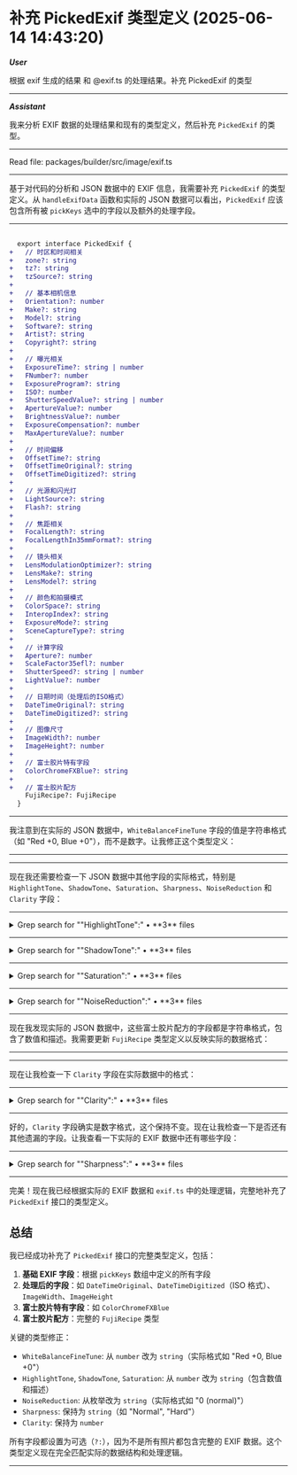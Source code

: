 <!-- Generated by SpecStory -->

# 补充 PickedExif 类型定义 (2025-06-14 14:43:20)

_**User**_

根据 exif 生成的结果 和 @exif.ts 的处理结果。补充 PickedExif 的类型

---

_**Assistant**_

我来分析 EXIF 数据的处理结果和现有的类型定义，然后补充 `PickedExif` 的类型。

---

Read file: packages/builder/src/image/exif.ts

---

基于对代码的分析和 JSON 数据中的 EXIF 信息，我需要补充 `PickedExif` 的类型定义。从 `handleExifData` 函数和实际的 JSON 数据可以看出，`PickedExif` 应该包含所有被 `pickKeys` 选中的字段以及额外的处理字段。

---

```diff
  
  export interface PickedExif {
+   // 时区和时间相关
+   zone?: string
+   tz?: string
+   tzSource?: string
+   
+   // 基本相机信息
+   Orientation?: number
+   Make?: string
+   Model?: string
+   Software?: string
+   Artist?: string
+   Copyright?: string
+   
+   // 曝光相关
+   ExposureTime?: string | number
+   FNumber?: number
+   ExposureProgram?: string
+   ISO?: number
+   ShutterSpeedValue?: string | number
+   ApertureValue?: number
+   BrightnessValue?: number
+   ExposureCompensation?: number
+   MaxApertureValue?: number
+   
+   // 时间偏移
+   OffsetTime?: string
+   OffsetTimeOriginal?: string
+   OffsetTimeDigitized?: string
+   
+   // 光源和闪光灯
+   LightSource?: string
+   Flash?: string
+   
+   // 焦距相关
+   FocalLength?: string
+   FocalLengthIn35mmFormat?: string
+   
+   // 镜头相关
+   LensModulationOptimizer?: string
+   LensMake?: string
+   LensModel?: string
+   
+   // 颜色和拍摄模式
+   ColorSpace?: string
+   InteropIndex?: string
+   ExposureMode?: string
+   SceneCaptureType?: string
+   
+   // 计算字段
+   Aperture?: number
+   ScaleFactor35efl?: number
+   ShutterSpeed?: string | number
+   LightValue?: number
+   
+   // 日期时间（处理后的ISO格式）
+   DateTimeOriginal?: string
+   DateTimeDigitized?: string
+   
+   // 图像尺寸
+   ImageWidth?: number
+   ImageHeight?: number
+   
+   // 富士胶片特有字段
+   ColorChromeFXBlue?: string
+   
+   // 富士胶片配方
    FujiRecipe?: FujiRecipe
  }
```

---

我注意到在实际的 JSON 数据中，`WhiteBalanceFineTune` 字段的值是字符串格式（如 "Red +0, Blue +0"），而不是数字。让我修正这个类型定义：

---



---

现在我还需要检查一下 JSON 数据中其他字段的实际格式，特别是 `HighlightTone`、`ShadowTone`、`Saturation`、`Sharpness`、`NoiseReduction` 和 `Clarity` 字段：

---

<details>
            <summary>Grep search for ""HighlightTone":" • **3** files</summary>
        
| File | Line | Match |
|------|------|-------|
| `file:///Users/innei/git/vibe-coding/photo-gallery-site/packages/data/src/photos-manifest.json` | L128 | `"HighlightTone": "+2 (hard)",` |
| `file:///Users/innei/git/vibe-coding/photo-gallery-site/packages/data/src/photos-manifest.json` | L206 | `"HighlightTone": "+3 (very hard)",` |
| `file:///Users/innei/git/vibe-coding/photo-gallery-site/packages/data/src/photos-manifest.json` | L284 | `"HighlightTone": "+3 (very hard)",` |
| `file:///Users/innei/git/vibe-coding/photo-gallery-site/packages/data/src/photos-manifest.json` | L362 | `"HighlightTone": "-1 (medium soft)",` |
| `file:///Users/innei/git/vibe-coding/photo-gallery-site/packages/data/src/photos-manifest.json` | L440 | `"HighlightTone": "-1 (medium soft)",` |
| `file:///Users/innei/git/vibe-coding/photo-gallery-site/packages/data/src/photos-manifest.json` | L518 | `"HighlightTone": "-1 (medium soft)",` |
| `file:///Users/innei/git/vibe-coding/photo-gallery-site/packages/data/src/photos-manifest.json` | L650 | `"HighlightTone": "-2 (soft)",` |
| `file:///Users/innei/git/vibe-coding/photo-gallery-site/packages/data/src/photos-manifest.json` | L782 | `"HighlightTone": "0 (normal)",` |
| `file:///Users/innei/git/vibe-coding/photo-gallery-site/packages/data/src/photos-manifest.json` | L861 | `"HighlightTone": "-1 (medium soft)",` |
| `file:///Users/innei/git/vibe-coding/photo-gallery-site/packages/data/src/photos-manifest.json` | L939 | `"HighlightTone": "-2 (soft)",` |
| `file:///Users/innei/git/vibe-coding/photo-gallery-site/packages/data/src/photos-manifest.json` | L1017 | `"HighlightTone": "+2 (hard)",` |
| `file:///Users/innei/git/vibe-coding/photo-gallery-site/packages/data/src/photos-manifest.json` | L1095 | `"HighlightTone": "-1 (medium soft)",` |
| `file:///Users/innei/git/vibe-coding/photo-gallery-site/packages/data/src/photos-manifest.json` | L1173 | `"HighlightTone": "+3 (very hard)",` |
| `file:///Users/innei/git/vibe-coding/photo-gallery-site/packages/data/src/photos-manifest.json` | L1306 | `"HighlightTone": "-1 (medium soft)",` |
| `file:///Users/innei/git/vibe-coding/photo-gallery-site/packages/data/src/photos-manifest.json` | L1384 | `"HighlightTone": "-1 (medium soft)",` |
| `file:///Users/innei/git/vibe-coding/photo-gallery-site/packages/data/src/photos-manifest.json` | L2110 | `"HighlightTone": "+2 (hard)",` |
| `file:///Users/innei/git/vibe-coding/photo-gallery-site/packages/data/src/photos-manifest.json` | L2623 | `"HighlightTone": "0 (normal)",` |
| `file:///Users/innei/git/vibe-coding/photo-gallery-site/packages/data/src/photos-manifest.json` | L2755 | `"HighlightTone": "-2 (soft)",` |
| `file:///Users/innei/git/vibe-coding/photo-gallery-site/apps/web/src/data/photos-manifest.json` | L128 | `"HighlightTone": "+2 (hard)",` |
| `file:///Users/innei/git/vibe-coding/photo-gallery-site/apps/web/src/data/photos-manifest.json` | L206 | `"HighlightTone": "+3 (very hard)",` |
| `file:///Users/innei/git/vibe-coding/photo-gallery-site/apps/web/src/data/photos-manifest.json` | L284 | `"HighlightTone": "+3 (very hard)",` |
| `file:///Users/innei/git/vibe-coding/photo-gallery-site/apps/web/src/data/photos-manifest.json` | L362 | `"HighlightTone": "-1 (medium soft)",` |
| `file:///Users/innei/git/vibe-coding/photo-gallery-site/apps/web/src/data/photos-manifest.json` | L440 | `"HighlightTone": "-1 (medium soft)",` |
| `file:///Users/innei/git/vibe-coding/photo-gallery-site/apps/web/src/data/photos-manifest.json` | L518 | `"HighlightTone": "-1 (medium soft)",` |
| `file:///Users/innei/git/vibe-coding/photo-gallery-site/apps/web/src/data/photos-manifest.json` | L650 | `"HighlightTone": "-2 (soft)",` |
| `file:///Users/innei/git/vibe-coding/photo-gallery-site/apps/web/src/data/photos-manifest.json` | L782 | `"HighlightTone": "0 (normal)",` |
| `file:///Users/innei/git/vibe-coding/photo-gallery-site/apps/web/src/data/photos-manifest.json` | L861 | `"HighlightTone": "-1 (medium soft)",` |
| `file:///Users/innei/git/vibe-coding/photo-gallery-site/apps/web/src/data/photos-manifest.json` | L939 | `"HighlightTone": "-2 (soft)",` |
| `file:///Users/innei/git/vibe-coding/photo-gallery-site/apps/web/src/data/photos-manifest.json` | L1017 | `"HighlightTone": "+2 (hard)",` |
| `file:///Users/innei/git/vibe-coding/photo-gallery-site/apps/web/src/data/photos-manifest.json` | L1095 | `"HighlightTone": "-1 (medium soft)",` |
| `file:///Users/innei/git/vibe-coding/photo-gallery-site/apps/web/src/data/photos-manifest.json` | L1173 | `"HighlightTone": "+3 (very hard)",` |
| `file:///Users/innei/git/vibe-coding/photo-gallery-site/apps/web/src/data/photos-manifest.json` | L1306 | `"HighlightTone": "-1 (medium soft)",` |
| `file:///Users/innei/git/vibe-coding/photo-gallery-site/apps/web/src/data/photos-manifest.json` | L1384 | `"HighlightTone": "-1 (medium soft)",` |
| `file:///Users/innei/git/vibe-coding/photo-gallery-site/apps/web/src/data/photos-manifest.json` | L2110 | `"HighlightTone": "+2 (hard)",` |
| `file:///Users/innei/git/vibe-coding/photo-gallery-site/apps/web/src/data/photos-manifest.json` | L2623 | `"HighlightTone": "0 (normal)",` |
| `file:///Users/innei/git/vibe-coding/photo-gallery-site/apps/web/src/data/photos-manifest.json` | L2755 | `"HighlightTone": "-2 (soft)",` |
| `file:///Users/innei/git/vibe-coding/photo-gallery-site/packages/data/src/photos-manifest.json` | L128 | `"HighlightTone": "+2 (hard)",` |
| `file:///Users/innei/git/vibe-coding/photo-gallery-site/packages/data/src/photos-manifest.json` | L206 | `"HighlightTone": "+3 (very hard)",` |
| `file:///Users/innei/git/vibe-coding/photo-gallery-site/packages/data/src/photos-manifest.json` | L284 | `"HighlightTone": "+3 (very hard)",` |
| `file:///Users/innei/git/vibe-coding/photo-gallery-site/packages/data/src/photos-manifest.json` | L362 | `"HighlightTone": "-1 (medium soft)",` |
| `file:///Users/innei/git/vibe-coding/photo-gallery-site/packages/data/src/photos-manifest.json` | L440 | `"HighlightTone": "-1 (medium soft)",` |
| `file:///Users/innei/git/vibe-coding/photo-gallery-site/packages/data/src/photos-manifest.json` | L518 | `"HighlightTone": "-1 (medium soft)",` |
| `file:///Users/innei/git/vibe-coding/photo-gallery-site/packages/data/src/photos-manifest.json` | L650 | `"HighlightTone": "-2 (soft)",` |
| `file:///Users/innei/git/vibe-coding/photo-gallery-site/packages/data/src/photos-manifest.json` | L782 | `"HighlightTone": "0 (normal)",` |
| `file:///Users/innei/git/vibe-coding/photo-gallery-site/packages/data/src/photos-manifest.json` | L861 | `"HighlightTone": "-1 (medium soft)",` |
| `file:///Users/innei/git/vibe-coding/photo-gallery-site/packages/data/src/photos-manifest.json` | L939 | `"HighlightTone": "-2 (soft)",` |
| `file:///Users/innei/git/vibe-coding/photo-gallery-site/packages/data/src/photos-manifest.json` | L1017 | `"HighlightTone": "+2 (hard)",` |
| `file:///Users/innei/git/vibe-coding/photo-gallery-site/packages/data/src/photos-manifest.json` | L1095 | `"HighlightTone": "-1 (medium soft)",` |
| `file:///Users/innei/git/vibe-coding/photo-gallery-site/packages/data/src/photos-manifest.json` | L1173 | `"HighlightTone": "+3 (very hard)",` |
| `file:///Users/innei/git/vibe-coding/photo-gallery-site/packages/data/src/photos-manifest.json` | L1306 | `"HighlightTone": "-1 (medium soft)",` |
| `file:///Users/innei/git/vibe-coding/photo-gallery-site/packages/data/src/photos-manifest.json` | L1384 | `"HighlightTone": "-1 (medium soft)",` |
| `file:///Users/innei/git/vibe-coding/photo-gallery-site/packages/data/src/photos-manifest.json` | L2110 | `"HighlightTone": "+2 (hard)",` |
| `file:///Users/innei/git/vibe-coding/photo-gallery-site/packages/data/src/photos-manifest.json` | L2623 | `"HighlightTone": "0 (normal)",` |
| `file:///Users/innei/git/vibe-coding/photo-gallery-site/packages/data/src/photos-manifest.json` | L2755 | `"HighlightTone": "-2 (soft)",` |

</details>

---

<details>
            <summary>Grep search for ""ShadowTone":" • **3** files</summary>
        
| File | Line | Match |
|------|------|-------|
| `file:///Users/innei/git/vibe-coding/photo-gallery-site/apps/web/src/data/photos-manifest.json` | L129 | `"ShadowTone": "-2 (soft)",` |
| `file:///Users/innei/git/vibe-coding/photo-gallery-site/apps/web/src/data/photos-manifest.json` | L207 | `"ShadowTone": "-2 (soft)",` |
| `file:///Users/innei/git/vibe-coding/photo-gallery-site/apps/web/src/data/photos-manifest.json` | L285 | `"ShadowTone": "-2 (soft)",` |
| `file:///Users/innei/git/vibe-coding/photo-gallery-site/apps/web/src/data/photos-manifest.json` | L363 | `"ShadowTone": "-2 (soft)",` |
| `file:///Users/innei/git/vibe-coding/photo-gallery-site/apps/web/src/data/photos-manifest.json` | L441 | `"ShadowTone": "-2 (soft)",` |
| `file:///Users/innei/git/vibe-coding/photo-gallery-site/apps/web/src/data/photos-manifest.json` | L519 | `"ShadowTone": "-2 (soft)",` |
| `file:///Users/innei/git/vibe-coding/photo-gallery-site/apps/web/src/data/photos-manifest.json` | L651 | `"ShadowTone": "-2 (soft)",` |
| `file:///Users/innei/git/vibe-coding/photo-gallery-site/apps/web/src/data/photos-manifest.json` | L783 | `"ShadowTone": "0 (normal)",` |
| `file:///Users/innei/git/vibe-coding/photo-gallery-site/apps/web/src/data/photos-manifest.json` | L862 | `"ShadowTone": "-2 (soft)",` |
| `file:///Users/innei/git/vibe-coding/photo-gallery-site/apps/web/src/data/photos-manifest.json` | L940 | `"ShadowTone": "-2 (soft)",` |
| `file:///Users/innei/git/vibe-coding/photo-gallery-site/apps/web/src/data/photos-manifest.json` | L1018 | `"ShadowTone": "-2 (soft)",` |
| `file:///Users/innei/git/vibe-coding/photo-gallery-site/apps/web/src/data/photos-manifest.json` | L1096 | `"ShadowTone": "-2 (soft)",` |
| `file:///Users/innei/git/vibe-coding/photo-gallery-site/apps/web/src/data/photos-manifest.json` | L1174 | `"ShadowTone": "-2 (soft)",` |
| `file:///Users/innei/git/vibe-coding/photo-gallery-site/apps/web/src/data/photos-manifest.json` | L1307 | `"ShadowTone": "-2 (soft)",` |
| `file:///Users/innei/git/vibe-coding/photo-gallery-site/apps/web/src/data/photos-manifest.json` | L1385 | `"ShadowTone": "-2 (soft)",` |
| `file:///Users/innei/git/vibe-coding/photo-gallery-site/apps/web/src/data/photos-manifest.json` | L2111 | `"ShadowTone": "-2 (soft)",` |
| `file:///Users/innei/git/vibe-coding/photo-gallery-site/apps/web/src/data/photos-manifest.json` | L2624 | `"ShadowTone": "0 (normal)",` |
| `file:///Users/innei/git/vibe-coding/photo-gallery-site/apps/web/src/data/photos-manifest.json` | L2756 | `"ShadowTone": "-2 (soft)",` |
| `file:///Users/innei/git/vibe-coding/photo-gallery-site/packages/data/src/photos-manifest.json` | L129 | `"ShadowTone": "-2 (soft)",` |
| `file:///Users/innei/git/vibe-coding/photo-gallery-site/packages/data/src/photos-manifest.json` | L207 | `"ShadowTone": "-2 (soft)",` |
| `file:///Users/innei/git/vibe-coding/photo-gallery-site/packages/data/src/photos-manifest.json` | L285 | `"ShadowTone": "-2 (soft)",` |
| `file:///Users/innei/git/vibe-coding/photo-gallery-site/packages/data/src/photos-manifest.json` | L363 | `"ShadowTone": "-2 (soft)",` |
| `file:///Users/innei/git/vibe-coding/photo-gallery-site/packages/data/src/photos-manifest.json` | L441 | `"ShadowTone": "-2 (soft)",` |
| `file:///Users/innei/git/vibe-coding/photo-gallery-site/packages/data/src/photos-manifest.json` | L519 | `"ShadowTone": "-2 (soft)",` |
| `file:///Users/innei/git/vibe-coding/photo-gallery-site/packages/data/src/photos-manifest.json` | L651 | `"ShadowTone": "-2 (soft)",` |
| `file:///Users/innei/git/vibe-coding/photo-gallery-site/packages/data/src/photos-manifest.json` | L783 | `"ShadowTone": "0 (normal)",` |
| `file:///Users/innei/git/vibe-coding/photo-gallery-site/packages/data/src/photos-manifest.json` | L862 | `"ShadowTone": "-2 (soft)",` |
| `file:///Users/innei/git/vibe-coding/photo-gallery-site/packages/data/src/photos-manifest.json` | L940 | `"ShadowTone": "-2 (soft)",` |
| `file:///Users/innei/git/vibe-coding/photo-gallery-site/packages/data/src/photos-manifest.json` | L1018 | `"ShadowTone": "-2 (soft)",` |
| `file:///Users/innei/git/vibe-coding/photo-gallery-site/packages/data/src/photos-manifest.json` | L1096 | `"ShadowTone": "-2 (soft)",` |
| `file:///Users/innei/git/vibe-coding/photo-gallery-site/packages/data/src/photos-manifest.json` | L1174 | `"ShadowTone": "-2 (soft)",` |
| `file:///Users/innei/git/vibe-coding/photo-gallery-site/packages/data/src/photos-manifest.json` | L1307 | `"ShadowTone": "-2 (soft)",` |
| `file:///Users/innei/git/vibe-coding/photo-gallery-site/packages/data/src/photos-manifest.json` | L1385 | `"ShadowTone": "-2 (soft)",` |
| `file:///Users/innei/git/vibe-coding/photo-gallery-site/packages/data/src/photos-manifest.json` | L2111 | `"ShadowTone": "-2 (soft)",` |
| `file:///Users/innei/git/vibe-coding/photo-gallery-site/packages/data/src/photos-manifest.json` | L2624 | `"ShadowTone": "0 (normal)",` |
| `file:///Users/innei/git/vibe-coding/photo-gallery-site/packages/data/src/photos-manifest.json` | L2756 | `"ShadowTone": "-2 (soft)",` |
| `file:///Users/innei/git/vibe-coding/photo-gallery-site/packages/data/src/photos-manifest.json` | L129 | `"ShadowTone": "-2 (soft)",` |
| `file:///Users/innei/git/vibe-coding/photo-gallery-site/packages/data/src/photos-manifest.json` | L207 | `"ShadowTone": "-2 (soft)",` |
| `file:///Users/innei/git/vibe-coding/photo-gallery-site/packages/data/src/photos-manifest.json` | L285 | `"ShadowTone": "-2 (soft)",` |
| `file:///Users/innei/git/vibe-coding/photo-gallery-site/packages/data/src/photos-manifest.json` | L363 | `"ShadowTone": "-2 (soft)",` |
| `file:///Users/innei/git/vibe-coding/photo-gallery-site/packages/data/src/photos-manifest.json` | L441 | `"ShadowTone": "-2 (soft)",` |
| `file:///Users/innei/git/vibe-coding/photo-gallery-site/packages/data/src/photos-manifest.json` | L519 | `"ShadowTone": "-2 (soft)",` |
| `file:///Users/innei/git/vibe-coding/photo-gallery-site/packages/data/src/photos-manifest.json` | L651 | `"ShadowTone": "-2 (soft)",` |
| `file:///Users/innei/git/vibe-coding/photo-gallery-site/packages/data/src/photos-manifest.json` | L783 | `"ShadowTone": "0 (normal)",` |
| `file:///Users/innei/git/vibe-coding/photo-gallery-site/packages/data/src/photos-manifest.json` | L862 | `"ShadowTone": "-2 (soft)",` |
| `file:///Users/innei/git/vibe-coding/photo-gallery-site/packages/data/src/photos-manifest.json` | L940 | `"ShadowTone": "-2 (soft)",` |
| `file:///Users/innei/git/vibe-coding/photo-gallery-site/packages/data/src/photos-manifest.json` | L1018 | `"ShadowTone": "-2 (soft)",` |
| `file:///Users/innei/git/vibe-coding/photo-gallery-site/packages/data/src/photos-manifest.json` | L1096 | `"ShadowTone": "-2 (soft)",` |
| `file:///Users/innei/git/vibe-coding/photo-gallery-site/packages/data/src/photos-manifest.json` | L1174 | `"ShadowTone": "-2 (soft)",` |
| `file:///Users/innei/git/vibe-coding/photo-gallery-site/packages/data/src/photos-manifest.json` | L1307 | `"ShadowTone": "-2 (soft)",` |
| `file:///Users/innei/git/vibe-coding/photo-gallery-site/packages/data/src/photos-manifest.json` | L1385 | `"ShadowTone": "-2 (soft)",` |
| `file:///Users/innei/git/vibe-coding/photo-gallery-site/packages/data/src/photos-manifest.json` | L2111 | `"ShadowTone": "-2 (soft)",` |
| `file:///Users/innei/git/vibe-coding/photo-gallery-site/packages/data/src/photos-manifest.json` | L2624 | `"ShadowTone": "0 (normal)",` |
| `file:///Users/innei/git/vibe-coding/photo-gallery-site/packages/data/src/photos-manifest.json` | L2756 | `"ShadowTone": "-2 (soft)",` |

</details>

---

<details>
            <summary>Grep search for ""Saturation":" • **3** files</summary>
        
| File | Line | Match |
|------|------|-------|
| `file:///Users/innei/git/vibe-coding/photo-gallery-site/apps/web/src/data/photos-manifest.json` | L130 | `"Saturation": "+4 (highest)",` |
| `file:///Users/innei/git/vibe-coding/photo-gallery-site/apps/web/src/data/photos-manifest.json` | L208 | `"Saturation": "-4 (lowest)",` |
| `file:///Users/innei/git/vibe-coding/photo-gallery-site/apps/web/src/data/photos-manifest.json` | L286 | `"Saturation": "-4 (lowest)",` |
| `file:///Users/innei/git/vibe-coding/photo-gallery-site/apps/web/src/data/photos-manifest.json` | L364 | `"Saturation": "-2 (low)",` |
| `file:///Users/innei/git/vibe-coding/photo-gallery-site/apps/web/src/data/photos-manifest.json` | L442 | `"Saturation": "+1 (medium high)",` |
| `file:///Users/innei/git/vibe-coding/photo-gallery-site/apps/web/src/data/photos-manifest.json` | L520 | `"Saturation": "-2 (low)",` |
| `file:///Users/innei/git/vibe-coding/photo-gallery-site/apps/web/src/data/photos-manifest.json` | L652 | `"Saturation": "0 (normal)",` |
| `file:///Users/innei/git/vibe-coding/photo-gallery-site/apps/web/src/data/photos-manifest.json` | L784 | `"Saturation": "0 (normal)",` |
| `file:///Users/innei/git/vibe-coding/photo-gallery-site/apps/web/src/data/photos-manifest.json` | L863 | `"Saturation": "-2 (low)",` |
| `file:///Users/innei/git/vibe-coding/photo-gallery-site/apps/web/src/data/photos-manifest.json` | L941 | `"Saturation": "0 (normal)",` |
| `file:///Users/innei/git/vibe-coding/photo-gallery-site/apps/web/src/data/photos-manifest.json` | L1019 | `"Saturation": "0 (normal)",` |
| `file:///Users/innei/git/vibe-coding/photo-gallery-site/apps/web/src/data/photos-manifest.json` | L1097 | `"Saturation": "-2 (low)",` |
| `file:///Users/innei/git/vibe-coding/photo-gallery-site/apps/web/src/data/photos-manifest.json` | L1175 | `"Saturation": "-4 (lowest)",` |
| `file:///Users/innei/git/vibe-coding/photo-gallery-site/apps/web/src/data/photos-manifest.json` | L1308 | `"Saturation": "-2 (low)",` |
| `file:///Users/innei/git/vibe-coding/photo-gallery-site/apps/web/src/data/photos-manifest.json` | L1386 | `"Saturation": "+2 (high)",` |
| `file:///Users/innei/git/vibe-coding/photo-gallery-site/apps/web/src/data/photos-manifest.json` | L2112 | `"Saturation": "+2 (high)",` |
| `file:///Users/innei/git/vibe-coding/photo-gallery-site/apps/web/src/data/photos-manifest.json` | L2625 | `"Saturation": "+1 (medium high)",` |
| `file:///Users/innei/git/vibe-coding/photo-gallery-site/apps/web/src/data/photos-manifest.json` | L2757 | `"Saturation": "0 (normal)",` |
| `file:///Users/innei/git/vibe-coding/photo-gallery-site/packages/data/src/photos-manifest.json` | L130 | `"Saturation": "+4 (highest)",` |
| `file:///Users/innei/git/vibe-coding/photo-gallery-site/packages/data/src/photos-manifest.json` | L208 | `"Saturation": "-4 (lowest)",` |
| `file:///Users/innei/git/vibe-coding/photo-gallery-site/packages/data/src/photos-manifest.json` | L286 | `"Saturation": "-4 (lowest)",` |
| `file:///Users/innei/git/vibe-coding/photo-gallery-site/packages/data/src/photos-manifest.json` | L364 | `"Saturation": "-2 (low)",` |
| `file:///Users/innei/git/vibe-coding/photo-gallery-site/packages/data/src/photos-manifest.json` | L442 | `"Saturation": "+1 (medium high)",` |
| `file:///Users/innei/git/vibe-coding/photo-gallery-site/packages/data/src/photos-manifest.json` | L520 | `"Saturation": "-2 (low)",` |
| `file:///Users/innei/git/vibe-coding/photo-gallery-site/packages/data/src/photos-manifest.json` | L652 | `"Saturation": "0 (normal)",` |
| `file:///Users/innei/git/vibe-coding/photo-gallery-site/packages/data/src/photos-manifest.json` | L784 | `"Saturation": "0 (normal)",` |
| `file:///Users/innei/git/vibe-coding/photo-gallery-site/packages/data/src/photos-manifest.json` | L863 | `"Saturation": "-2 (low)",` |
| `file:///Users/innei/git/vibe-coding/photo-gallery-site/packages/data/src/photos-manifest.json` | L941 | `"Saturation": "0 (normal)",` |
| `file:///Users/innei/git/vibe-coding/photo-gallery-site/packages/data/src/photos-manifest.json` | L1019 | `"Saturation": "0 (normal)",` |
| `file:///Users/innei/git/vibe-coding/photo-gallery-site/packages/data/src/photos-manifest.json` | L1097 | `"Saturation": "-2 (low)",` |
| `file:///Users/innei/git/vibe-coding/photo-gallery-site/packages/data/src/photos-manifest.json` | L1175 | `"Saturation": "-4 (lowest)",` |
| `file:///Users/innei/git/vibe-coding/photo-gallery-site/packages/data/src/photos-manifest.json` | L1308 | `"Saturation": "-2 (low)",` |
| `file:///Users/innei/git/vibe-coding/photo-gallery-site/packages/data/src/photos-manifest.json` | L1386 | `"Saturation": "+2 (high)",` |
| `file:///Users/innei/git/vibe-coding/photo-gallery-site/packages/data/src/photos-manifest.json` | L2112 | `"Saturation": "+2 (high)",` |
| `file:///Users/innei/git/vibe-coding/photo-gallery-site/packages/data/src/photos-manifest.json` | L2625 | `"Saturation": "+1 (medium high)",` |
| `file:///Users/innei/git/vibe-coding/photo-gallery-site/packages/data/src/photos-manifest.json` | L2757 | `"Saturation": "0 (normal)",` |
| `file:///Users/innei/git/vibe-coding/photo-gallery-site/packages/data/src/photos-manifest.json` | L130 | `"Saturation": "+4 (highest)",` |
| `file:///Users/innei/git/vibe-coding/photo-gallery-site/packages/data/src/photos-manifest.json` | L208 | `"Saturation": "-4 (lowest)",` |
| `file:///Users/innei/git/vibe-coding/photo-gallery-site/packages/data/src/photos-manifest.json` | L286 | `"Saturation": "-4 (lowest)",` |
| `file:///Users/innei/git/vibe-coding/photo-gallery-site/packages/data/src/photos-manifest.json` | L364 | `"Saturation": "-2 (low)",` |
| `file:///Users/innei/git/vibe-coding/photo-gallery-site/packages/data/src/photos-manifest.json` | L442 | `"Saturation": "+1 (medium high)",` |
| `file:///Users/innei/git/vibe-coding/photo-gallery-site/packages/data/src/photos-manifest.json` | L520 | `"Saturation": "-2 (low)",` |
| `file:///Users/innei/git/vibe-coding/photo-gallery-site/packages/data/src/photos-manifest.json` | L652 | `"Saturation": "0 (normal)",` |
| `file:///Users/innei/git/vibe-coding/photo-gallery-site/packages/data/src/photos-manifest.json` | L784 | `"Saturation": "0 (normal)",` |
| `file:///Users/innei/git/vibe-coding/photo-gallery-site/packages/data/src/photos-manifest.json` | L863 | `"Saturation": "-2 (low)",` |
| `file:///Users/innei/git/vibe-coding/photo-gallery-site/packages/data/src/photos-manifest.json` | L941 | `"Saturation": "0 (normal)",` |
| `file:///Users/innei/git/vibe-coding/photo-gallery-site/packages/data/src/photos-manifest.json` | L1019 | `"Saturation": "0 (normal)",` |
| `file:///Users/innei/git/vibe-coding/photo-gallery-site/packages/data/src/photos-manifest.json` | L1097 | `"Saturation": "-2 (low)",` |
| `file:///Users/innei/git/vibe-coding/photo-gallery-site/packages/data/src/photos-manifest.json` | L1175 | `"Saturation": "-4 (lowest)",` |
| `file:///Users/innei/git/vibe-coding/photo-gallery-site/packages/data/src/photos-manifest.json` | L1308 | `"Saturation": "-2 (low)",` |
| `file:///Users/innei/git/vibe-coding/photo-gallery-site/packages/data/src/photos-manifest.json` | L1386 | `"Saturation": "+2 (high)",` |
| `file:///Users/innei/git/vibe-coding/photo-gallery-site/packages/data/src/photos-manifest.json` | L2112 | `"Saturation": "+2 (high)",` |
| `file:///Users/innei/git/vibe-coding/photo-gallery-site/packages/data/src/photos-manifest.json` | L2625 | `"Saturation": "+1 (medium high)",` |
| `file:///Users/innei/git/vibe-coding/photo-gallery-site/packages/data/src/photos-manifest.json` | L2757 | `"Saturation": "0 (normal)",` |

</details>

---

<details>
            <summary>Grep search for ""NoiseReduction":" • **3** files</summary>
        
| File | Line | Match |
|------|------|-------|
| `file:///Users/innei/git/vibe-coding/photo-gallery-site/packages/data/src/photos-manifest.json` | L132 | `"NoiseReduction": "0 (normal)",` |
| `file:///Users/innei/git/vibe-coding/photo-gallery-site/packages/data/src/photos-manifest.json` | L210 | `"NoiseReduction": "0 (normal)",` |
| `file:///Users/innei/git/vibe-coding/photo-gallery-site/packages/data/src/photos-manifest.json` | L288 | `"NoiseReduction": "0 (normal)",` |
| `file:///Users/innei/git/vibe-coding/photo-gallery-site/packages/data/src/photos-manifest.json` | L366 | `"NoiseReduction": "0 (normal)",` |
| `file:///Users/innei/git/vibe-coding/photo-gallery-site/packages/data/src/photos-manifest.json` | L444 | `"NoiseReduction": "0 (normal)",` |
| `file:///Users/innei/git/vibe-coding/photo-gallery-site/packages/data/src/photos-manifest.json` | L522 | `"NoiseReduction": "0 (normal)",` |
| `file:///Users/innei/git/vibe-coding/photo-gallery-site/packages/data/src/photos-manifest.json` | L654 | `"NoiseReduction": "-1 (medium weak)",` |
| `file:///Users/innei/git/vibe-coding/photo-gallery-site/packages/data/src/photos-manifest.json` | L786 | `"NoiseReduction": "0 (normal)",` |
| `file:///Users/innei/git/vibe-coding/photo-gallery-site/packages/data/src/photos-manifest.json` | L865 | `"NoiseReduction": "0 (normal)",` |
| `file:///Users/innei/git/vibe-coding/photo-gallery-site/packages/data/src/photos-manifest.json` | L943 | `"NoiseReduction": "-1 (medium weak)",` |
| `file:///Users/innei/git/vibe-coding/photo-gallery-site/packages/data/src/photos-manifest.json` | L1021 | `"NoiseReduction": "0 (normal)",` |
| `file:///Users/innei/git/vibe-coding/photo-gallery-site/packages/data/src/photos-manifest.json` | L1099 | `"NoiseReduction": "0 (normal)",` |
| `file:///Users/innei/git/vibe-coding/photo-gallery-site/packages/data/src/photos-manifest.json` | L1177 | `"NoiseReduction": "0 (normal)",` |
| `file:///Users/innei/git/vibe-coding/photo-gallery-site/packages/data/src/photos-manifest.json` | L1310 | `"NoiseReduction": "0 (normal)",` |
| `file:///Users/innei/git/vibe-coding/photo-gallery-site/packages/data/src/photos-manifest.json` | L1388 | `"NoiseReduction": "0 (normal)",` |
| `file:///Users/innei/git/vibe-coding/photo-gallery-site/packages/data/src/photos-manifest.json` | L2114 | `"NoiseReduction": "0 (normal)",` |
| `file:///Users/innei/git/vibe-coding/photo-gallery-site/packages/data/src/photos-manifest.json` | L2627 | `"NoiseReduction": "0 (normal)",` |
| `file:///Users/innei/git/vibe-coding/photo-gallery-site/packages/data/src/photos-manifest.json` | L2759 | `"NoiseReduction": "0 (normal)",` |
| `file:///Users/innei/git/vibe-coding/photo-gallery-site/apps/web/src/data/photos-manifest.json` | L132 | `"NoiseReduction": "0 (normal)",` |
| `file:///Users/innei/git/vibe-coding/photo-gallery-site/apps/web/src/data/photos-manifest.json` | L210 | `"NoiseReduction": "0 (normal)",` |
| `file:///Users/innei/git/vibe-coding/photo-gallery-site/apps/web/src/data/photos-manifest.json` | L288 | `"NoiseReduction": "0 (normal)",` |
| `file:///Users/innei/git/vibe-coding/photo-gallery-site/apps/web/src/data/photos-manifest.json` | L366 | `"NoiseReduction": "0 (normal)",` |
| `file:///Users/innei/git/vibe-coding/photo-gallery-site/apps/web/src/data/photos-manifest.json` | L444 | `"NoiseReduction": "0 (normal)",` |
| `file:///Users/innei/git/vibe-coding/photo-gallery-site/apps/web/src/data/photos-manifest.json` | L522 | `"NoiseReduction": "0 (normal)",` |
| `file:///Users/innei/git/vibe-coding/photo-gallery-site/apps/web/src/data/photos-manifest.json` | L654 | `"NoiseReduction": "-1 (medium weak)",` |
| `file:///Users/innei/git/vibe-coding/photo-gallery-site/apps/web/src/data/photos-manifest.json` | L786 | `"NoiseReduction": "0 (normal)",` |
| `file:///Users/innei/git/vibe-coding/photo-gallery-site/apps/web/src/data/photos-manifest.json` | L865 | `"NoiseReduction": "0 (normal)",` |
| `file:///Users/innei/git/vibe-coding/photo-gallery-site/apps/web/src/data/photos-manifest.json` | L943 | `"NoiseReduction": "-1 (medium weak)",` |
| `file:///Users/innei/git/vibe-coding/photo-gallery-site/apps/web/src/data/photos-manifest.json` | L1021 | `"NoiseReduction": "0 (normal)",` |
| `file:///Users/innei/git/vibe-coding/photo-gallery-site/apps/web/src/data/photos-manifest.json` | L1099 | `"NoiseReduction": "0 (normal)",` |
| `file:///Users/innei/git/vibe-coding/photo-gallery-site/apps/web/src/data/photos-manifest.json` | L1177 | `"NoiseReduction": "0 (normal)",` |
| `file:///Users/innei/git/vibe-coding/photo-gallery-site/apps/web/src/data/photos-manifest.json` | L1310 | `"NoiseReduction": "0 (normal)",` |
| `file:///Users/innei/git/vibe-coding/photo-gallery-site/apps/web/src/data/photos-manifest.json` | L1388 | `"NoiseReduction": "0 (normal)",` |
| `file:///Users/innei/git/vibe-coding/photo-gallery-site/apps/web/src/data/photos-manifest.json` | L2114 | `"NoiseReduction": "0 (normal)",` |
| `file:///Users/innei/git/vibe-coding/photo-gallery-site/apps/web/src/data/photos-manifest.json` | L2627 | `"NoiseReduction": "0 (normal)",` |
| `file:///Users/innei/git/vibe-coding/photo-gallery-site/apps/web/src/data/photos-manifest.json` | L2759 | `"NoiseReduction": "0 (normal)",` |
| `file:///Users/innei/git/vibe-coding/photo-gallery-site/packages/data/src/photos-manifest.json` | L132 | `"NoiseReduction": "0 (normal)",` |
| `file:///Users/innei/git/vibe-coding/photo-gallery-site/packages/data/src/photos-manifest.json` | L210 | `"NoiseReduction": "0 (normal)",` |
| `file:///Users/innei/git/vibe-coding/photo-gallery-site/packages/data/src/photos-manifest.json` | L288 | `"NoiseReduction": "0 (normal)",` |
| `file:///Users/innei/git/vibe-coding/photo-gallery-site/packages/data/src/photos-manifest.json` | L366 | `"NoiseReduction": "0 (normal)",` |
| `file:///Users/innei/git/vibe-coding/photo-gallery-site/packages/data/src/photos-manifest.json` | L444 | `"NoiseReduction": "0 (normal)",` |
| `file:///Users/innei/git/vibe-coding/photo-gallery-site/packages/data/src/photos-manifest.json` | L522 | `"NoiseReduction": "0 (normal)",` |
| `file:///Users/innei/git/vibe-coding/photo-gallery-site/packages/data/src/photos-manifest.json` | L654 | `"NoiseReduction": "-1 (medium weak)",` |
| `file:///Users/innei/git/vibe-coding/photo-gallery-site/packages/data/src/photos-manifest.json` | L786 | `"NoiseReduction": "0 (normal)",` |
| `file:///Users/innei/git/vibe-coding/photo-gallery-site/packages/data/src/photos-manifest.json` | L865 | `"NoiseReduction": "0 (normal)",` |
| `file:///Users/innei/git/vibe-coding/photo-gallery-site/packages/data/src/photos-manifest.json` | L943 | `"NoiseReduction": "-1 (medium weak)",` |
| `file:///Users/innei/git/vibe-coding/photo-gallery-site/packages/data/src/photos-manifest.json` | L1021 | `"NoiseReduction": "0 (normal)",` |
| `file:///Users/innei/git/vibe-coding/photo-gallery-site/packages/data/src/photos-manifest.json` | L1099 | `"NoiseReduction": "0 (normal)",` |
| `file:///Users/innei/git/vibe-coding/photo-gallery-site/packages/data/src/photos-manifest.json` | L1177 | `"NoiseReduction": "0 (normal)",` |
| `file:///Users/innei/git/vibe-coding/photo-gallery-site/packages/data/src/photos-manifest.json` | L1310 | `"NoiseReduction": "0 (normal)",` |
| `file:///Users/innei/git/vibe-coding/photo-gallery-site/packages/data/src/photos-manifest.json` | L1388 | `"NoiseReduction": "0 (normal)",` |
| `file:///Users/innei/git/vibe-coding/photo-gallery-site/packages/data/src/photos-manifest.json` | L2114 | `"NoiseReduction": "0 (normal)",` |
| `file:///Users/innei/git/vibe-coding/photo-gallery-site/packages/data/src/photos-manifest.json` | L2627 | `"NoiseReduction": "0 (normal)",` |
| `file:///Users/innei/git/vibe-coding/photo-gallery-site/packages/data/src/photos-manifest.json` | L2759 | `"NoiseReduction": "0 (normal)",` |

</details>

---

现在我发现实际的 JSON 数据中，这些富士胶片配方的字段都是字符串格式，包含了数值和描述。我需要更新 `FujiRecipe` 类型定义以反映实际的数据格式：

---



---

现在让我检查一下 `Clarity` 字段在实际数据中的格式：

---

<details>
            <summary>Grep search for ""Clarity":" • **3** files</summary>
        
| File | Line | Match |
|------|------|-------|
| `file:///Users/innei/git/vibe-coding/photo-gallery-site/apps/web/src/data/photos-manifest.json` | L133 | `"Clarity": 0` |
| `file:///Users/innei/git/vibe-coding/photo-gallery-site/apps/web/src/data/photos-manifest.json` | L211 | `"Clarity": 0` |
| `file:///Users/innei/git/vibe-coding/photo-gallery-site/apps/web/src/data/photos-manifest.json` | L289 | `"Clarity": 0` |
| `file:///Users/innei/git/vibe-coding/photo-gallery-site/apps/web/src/data/photos-manifest.json` | L367 | `"Clarity": 0` |
| `file:///Users/innei/git/vibe-coding/photo-gallery-site/apps/web/src/data/photos-manifest.json` | L445 | `"Clarity": 0` |
| `file:///Users/innei/git/vibe-coding/photo-gallery-site/apps/web/src/data/photos-manifest.json` | L523 | `"Clarity": 0` |
| `file:///Users/innei/git/vibe-coding/photo-gallery-site/apps/web/src/data/photos-manifest.json` | L655 | `"Clarity": 0` |
| `file:///Users/innei/git/vibe-coding/photo-gallery-site/apps/web/src/data/photos-manifest.json` | L787 | `"Clarity": 0` |
| `file:///Users/innei/git/vibe-coding/photo-gallery-site/apps/web/src/data/photos-manifest.json` | L866 | `"Clarity": 0` |
| `file:///Users/innei/git/vibe-coding/photo-gallery-site/apps/web/src/data/photos-manifest.json` | L944 | `"Clarity": 0` |
| `file:///Users/innei/git/vibe-coding/photo-gallery-site/apps/web/src/data/photos-manifest.json` | L1022 | `"Clarity": 0` |
| `file:///Users/innei/git/vibe-coding/photo-gallery-site/apps/web/src/data/photos-manifest.json` | L1100 | `"Clarity": 0` |
| `file:///Users/innei/git/vibe-coding/photo-gallery-site/apps/web/src/data/photos-manifest.json` | L1178 | `"Clarity": 0` |
| `file:///Users/innei/git/vibe-coding/photo-gallery-site/apps/web/src/data/photos-manifest.json` | L1311 | `"Clarity": 0` |
| `file:///Users/innei/git/vibe-coding/photo-gallery-site/apps/web/src/data/photos-manifest.json` | L1389 | `"Clarity": 0` |
| `file:///Users/innei/git/vibe-coding/photo-gallery-site/apps/web/src/data/photos-manifest.json` | L2115 | `"Clarity": 0` |
| `file:///Users/innei/git/vibe-coding/photo-gallery-site/apps/web/src/data/photos-manifest.json` | L2628 | `"Clarity": 0` |
| `file:///Users/innei/git/vibe-coding/photo-gallery-site/apps/web/src/data/photos-manifest.json` | L2760 | `"Clarity": 0` |
| `file:///Users/innei/git/vibe-coding/photo-gallery-site/packages/data/src/photos-manifest.json` | L133 | `"Clarity": 0` |
| `file:///Users/innei/git/vibe-coding/photo-gallery-site/packages/data/src/photos-manifest.json` | L211 | `"Clarity": 0` |
| `file:///Users/innei/git/vibe-coding/photo-gallery-site/packages/data/src/photos-manifest.json` | L289 | `"Clarity": 0` |
| `file:///Users/innei/git/vibe-coding/photo-gallery-site/packages/data/src/photos-manifest.json` | L367 | `"Clarity": 0` |
| `file:///Users/innei/git/vibe-coding/photo-gallery-site/packages/data/src/photos-manifest.json` | L445 | `"Clarity": 0` |
| `file:///Users/innei/git/vibe-coding/photo-gallery-site/packages/data/src/photos-manifest.json` | L523 | `"Clarity": 0` |
| `file:///Users/innei/git/vibe-coding/photo-gallery-site/packages/data/src/photos-manifest.json` | L655 | `"Clarity": 0` |
| `file:///Users/innei/git/vibe-coding/photo-gallery-site/packages/data/src/photos-manifest.json` | L787 | `"Clarity": 0` |
| `file:///Users/innei/git/vibe-coding/photo-gallery-site/packages/data/src/photos-manifest.json` | L866 | `"Clarity": 0` |
| `file:///Users/innei/git/vibe-coding/photo-gallery-site/packages/data/src/photos-manifest.json` | L944 | `"Clarity": 0` |
| `file:///Users/innei/git/vibe-coding/photo-gallery-site/packages/data/src/photos-manifest.json` | L1022 | `"Clarity": 0` |
| `file:///Users/innei/git/vibe-coding/photo-gallery-site/packages/data/src/photos-manifest.json` | L1100 | `"Clarity": 0` |
| `file:///Users/innei/git/vibe-coding/photo-gallery-site/packages/data/src/photos-manifest.json` | L1178 | `"Clarity": 0` |
| `file:///Users/innei/git/vibe-coding/photo-gallery-site/packages/data/src/photos-manifest.json` | L1311 | `"Clarity": 0` |
| `file:///Users/innei/git/vibe-coding/photo-gallery-site/packages/data/src/photos-manifest.json` | L1389 | `"Clarity": 0` |
| `file:///Users/innei/git/vibe-coding/photo-gallery-site/packages/data/src/photos-manifest.json` | L2115 | `"Clarity": 0` |
| `file:///Users/innei/git/vibe-coding/photo-gallery-site/packages/data/src/photos-manifest.json` | L2628 | `"Clarity": 0` |
| `file:///Users/innei/git/vibe-coding/photo-gallery-site/packages/data/src/photos-manifest.json` | L2760 | `"Clarity": 0` |
| `file:///Users/innei/git/vibe-coding/photo-gallery-site/packages/data/src/photos-manifest.json` | L133 | `"Clarity": 0` |
| `file:///Users/innei/git/vibe-coding/photo-gallery-site/packages/data/src/photos-manifest.json` | L211 | `"Clarity": 0` |
| `file:///Users/innei/git/vibe-coding/photo-gallery-site/packages/data/src/photos-manifest.json` | L289 | `"Clarity": 0` |
| `file:///Users/innei/git/vibe-coding/photo-gallery-site/packages/data/src/photos-manifest.json` | L367 | `"Clarity": 0` |
| `file:///Users/innei/git/vibe-coding/photo-gallery-site/packages/data/src/photos-manifest.json` | L445 | `"Clarity": 0` |
| `file:///Users/innei/git/vibe-coding/photo-gallery-site/packages/data/src/photos-manifest.json` | L523 | `"Clarity": 0` |
| `file:///Users/innei/git/vibe-coding/photo-gallery-site/packages/data/src/photos-manifest.json` | L655 | `"Clarity": 0` |
| `file:///Users/innei/git/vibe-coding/photo-gallery-site/packages/data/src/photos-manifest.json` | L787 | `"Clarity": 0` |
| `file:///Users/innei/git/vibe-coding/photo-gallery-site/packages/data/src/photos-manifest.json` | L866 | `"Clarity": 0` |
| `file:///Users/innei/git/vibe-coding/photo-gallery-site/packages/data/src/photos-manifest.json` | L944 | `"Clarity": 0` |
| `file:///Users/innei/git/vibe-coding/photo-gallery-site/packages/data/src/photos-manifest.json` | L1022 | `"Clarity": 0` |
| `file:///Users/innei/git/vibe-coding/photo-gallery-site/packages/data/src/photos-manifest.json` | L1100 | `"Clarity": 0` |
| `file:///Users/innei/git/vibe-coding/photo-gallery-site/packages/data/src/photos-manifest.json` | L1178 | `"Clarity": 0` |
| `file:///Users/innei/git/vibe-coding/photo-gallery-site/packages/data/src/photos-manifest.json` | L1311 | `"Clarity": 0` |
| `file:///Users/innei/git/vibe-coding/photo-gallery-site/packages/data/src/photos-manifest.json` | L1389 | `"Clarity": 0` |
| `file:///Users/innei/git/vibe-coding/photo-gallery-site/packages/data/src/photos-manifest.json` | L2115 | `"Clarity": 0` |
| `file:///Users/innei/git/vibe-coding/photo-gallery-site/packages/data/src/photos-manifest.json` | L2628 | `"Clarity": 0` |
| `file:///Users/innei/git/vibe-coding/photo-gallery-site/packages/data/src/photos-manifest.json` | L2760 | `"Clarity": 0` |

</details>

---

好的，`Clarity` 字段确实是数字格式，这个保持不变。现在让我检查一下是否还有其他遗漏的字段。让我查看一下实际的 EXIF 数据中还有哪些字段：

---

<details>
            <summary>Grep search for ""Sharpness":" • **3** files</summary>
        
| File | Line | Match |
|------|------|-------|
| `file:///Users/innei/git/vibe-coding/photo-gallery-site/apps/web/src/data/photos-manifest.json` | L131 | `"Sharpness": "Normal",` |
| `file:///Users/innei/git/vibe-coding/photo-gallery-site/apps/web/src/data/photos-manifest.json` | L209 | `"Sharpness": "Hard",` |
| `file:///Users/innei/git/vibe-coding/photo-gallery-site/apps/web/src/data/photos-manifest.json` | L287 | `"Sharpness": "Hard",` |
| `file:///Users/innei/git/vibe-coding/photo-gallery-site/apps/web/src/data/photos-manifest.json` | L365 | `"Sharpness": "Normal",` |
| `file:///Users/innei/git/vibe-coding/photo-gallery-site/apps/web/src/data/photos-manifest.json` | L443 | `"Sharpness": "Hard",` |
| `file:///Users/innei/git/vibe-coding/photo-gallery-site/apps/web/src/data/photos-manifest.json` | L521 | `"Sharpness": "Normal",` |
| `file:///Users/innei/git/vibe-coding/photo-gallery-site/apps/web/src/data/photos-manifest.json` | L653 | `"Sharpness": "Hard",` |
| `file:///Users/innei/git/vibe-coding/photo-gallery-site/apps/web/src/data/photos-manifest.json` | L785 | `"Sharpness": "Hard",` |
| `file:///Users/innei/git/vibe-coding/photo-gallery-site/apps/web/src/data/photos-manifest.json` | L864 | `"Sharpness": "Normal",` |
| `file:///Users/innei/git/vibe-coding/photo-gallery-site/apps/web/src/data/photos-manifest.json` | L942 | `"Sharpness": "Hard",` |
| `file:///Users/innei/git/vibe-coding/photo-gallery-site/apps/web/src/data/photos-manifest.json` | L1020 | `"Sharpness": "Hard",` |
| `file:///Users/innei/git/vibe-coding/photo-gallery-site/apps/web/src/data/photos-manifest.json` | L1098 | `"Sharpness": "Normal",` |
| `file:///Users/innei/git/vibe-coding/photo-gallery-site/apps/web/src/data/photos-manifest.json` | L1176 | `"Sharpness": "Hard",` |
| `file:///Users/innei/git/vibe-coding/photo-gallery-site/apps/web/src/data/photos-manifest.json` | L1309 | `"Sharpness": "Normal",` |
| `file:///Users/innei/git/vibe-coding/photo-gallery-site/apps/web/src/data/photos-manifest.json` | L1387 | `"Sharpness": "Normal",` |
| `file:///Users/innei/git/vibe-coding/photo-gallery-site/apps/web/src/data/photos-manifest.json` | L2113 | `"Sharpness": "Normal",` |
| `file:///Users/innei/git/vibe-coding/photo-gallery-site/apps/web/src/data/photos-manifest.json` | L2626 | `"Sharpness": "Normal",` |
| `file:///Users/innei/git/vibe-coding/photo-gallery-site/apps/web/src/data/photos-manifest.json` | L2758 | `"Sharpness": "Hard",` |
| `file:///Users/innei/git/vibe-coding/photo-gallery-site/packages/data/src/photos-manifest.json` | L131 | `"Sharpness": "Normal",` |
| `file:///Users/innei/git/vibe-coding/photo-gallery-site/packages/data/src/photos-manifest.json` | L209 | `"Sharpness": "Hard",` |
| `file:///Users/innei/git/vibe-coding/photo-gallery-site/packages/data/src/photos-manifest.json` | L287 | `"Sharpness": "Hard",` |
| `file:///Users/innei/git/vibe-coding/photo-gallery-site/packages/data/src/photos-manifest.json` | L365 | `"Sharpness": "Normal",` |
| `file:///Users/innei/git/vibe-coding/photo-gallery-site/packages/data/src/photos-manifest.json` | L443 | `"Sharpness": "Hard",` |
| `file:///Users/innei/git/vibe-coding/photo-gallery-site/packages/data/src/photos-manifest.json` | L521 | `"Sharpness": "Normal",` |
| `file:///Users/innei/git/vibe-coding/photo-gallery-site/packages/data/src/photos-manifest.json` | L653 | `"Sharpness": "Hard",` |
| `file:///Users/innei/git/vibe-coding/photo-gallery-site/packages/data/src/photos-manifest.json` | L785 | `"Sharpness": "Hard",` |
| `file:///Users/innei/git/vibe-coding/photo-gallery-site/packages/data/src/photos-manifest.json` | L864 | `"Sharpness": "Normal",` |
| `file:///Users/innei/git/vibe-coding/photo-gallery-site/packages/data/src/photos-manifest.json` | L942 | `"Sharpness": "Hard",` |
| `file:///Users/innei/git/vibe-coding/photo-gallery-site/packages/data/src/photos-manifest.json` | L1020 | `"Sharpness": "Hard",` |
| `file:///Users/innei/git/vibe-coding/photo-gallery-site/packages/data/src/photos-manifest.json` | L1098 | `"Sharpness": "Normal",` |
| `file:///Users/innei/git/vibe-coding/photo-gallery-site/packages/data/src/photos-manifest.json` | L1176 | `"Sharpness": "Hard",` |
| `file:///Users/innei/git/vibe-coding/photo-gallery-site/packages/data/src/photos-manifest.json` | L1309 | `"Sharpness": "Normal",` |
| `file:///Users/innei/git/vibe-coding/photo-gallery-site/packages/data/src/photos-manifest.json` | L1387 | `"Sharpness": "Normal",` |
| `file:///Users/innei/git/vibe-coding/photo-gallery-site/packages/data/src/photos-manifest.json` | L2113 | `"Sharpness": "Normal",` |
| `file:///Users/innei/git/vibe-coding/photo-gallery-site/packages/data/src/photos-manifest.json` | L2626 | `"Sharpness": "Normal",` |
| `file:///Users/innei/git/vibe-coding/photo-gallery-site/packages/data/src/photos-manifest.json` | L2758 | `"Sharpness": "Hard",` |
| `file:///Users/innei/git/vibe-coding/photo-gallery-site/packages/data/src/photos-manifest.json` | L131 | `"Sharpness": "Normal",` |
| `file:///Users/innei/git/vibe-coding/photo-gallery-site/packages/data/src/photos-manifest.json` | L209 | `"Sharpness": "Hard",` |
| `file:///Users/innei/git/vibe-coding/photo-gallery-site/packages/data/src/photos-manifest.json` | L287 | `"Sharpness": "Hard",` |
| `file:///Users/innei/git/vibe-coding/photo-gallery-site/packages/data/src/photos-manifest.json` | L365 | `"Sharpness": "Normal",` |
| `file:///Users/innei/git/vibe-coding/photo-gallery-site/packages/data/src/photos-manifest.json` | L443 | `"Sharpness": "Hard",` |
| `file:///Users/innei/git/vibe-coding/photo-gallery-site/packages/data/src/photos-manifest.json` | L521 | `"Sharpness": "Normal",` |
| `file:///Users/innei/git/vibe-coding/photo-gallery-site/packages/data/src/photos-manifest.json` | L653 | `"Sharpness": "Hard",` |
| `file:///Users/innei/git/vibe-coding/photo-gallery-site/packages/data/src/photos-manifest.json` | L785 | `"Sharpness": "Hard",` |
| `file:///Users/innei/git/vibe-coding/photo-gallery-site/packages/data/src/photos-manifest.json` | L864 | `"Sharpness": "Normal",` |
| `file:///Users/innei/git/vibe-coding/photo-gallery-site/packages/data/src/photos-manifest.json` | L942 | `"Sharpness": "Hard",` |
| `file:///Users/innei/git/vibe-coding/photo-gallery-site/packages/data/src/photos-manifest.json` | L1020 | `"Sharpness": "Hard",` |
| `file:///Users/innei/git/vibe-coding/photo-gallery-site/packages/data/src/photos-manifest.json` | L1098 | `"Sharpness": "Normal",` |
| `file:///Users/innei/git/vibe-coding/photo-gallery-site/packages/data/src/photos-manifest.json` | L1176 | `"Sharpness": "Hard",` |
| `file:///Users/innei/git/vibe-coding/photo-gallery-site/packages/data/src/photos-manifest.json` | L1309 | `"Sharpness": "Normal",` |
| `file:///Users/innei/git/vibe-coding/photo-gallery-site/packages/data/src/photos-manifest.json` | L1387 | `"Sharpness": "Normal",` |
| `file:///Users/innei/git/vibe-coding/photo-gallery-site/packages/data/src/photos-manifest.json` | L2113 | `"Sharpness": "Normal",` |
| `file:///Users/innei/git/vibe-coding/photo-gallery-site/packages/data/src/photos-manifest.json` | L2626 | `"Sharpness": "Normal",` |
| `file:///Users/innei/git/vibe-coding/photo-gallery-site/packages/data/src/photos-manifest.json` | L2758 | `"Sharpness": "Hard",` |

</details>

---

完美！现在我已经根据实际的 EXIF 数据和 `exif.ts` 中的处理逻辑，完整地补充了 `PickedExif` 接口的类型定义。

## 总结

我已经成功补充了 `PickedExif` 接口的完整类型定义，包括：

1. **基础 EXIF 字段**：根据 `pickKeys` 数组中定义的所有字段
2. **处理后的字段**：如 `DateTimeOriginal`、`DateTimeDigitized`（ISO 格式）、`ImageWidth`、`ImageHeight`
3. **富士胶片特有字段**：如 `ColorChromeFXBlue`
4. **富士胶片配方**：完整的 `FujiRecipe` 类型

关键的类型修正：
- `WhiteBalanceFineTune`: 从 `number` 改为 `string`（实际格式如 "Red +0, Blue +0"）
- `HighlightTone`, `ShadowTone`, `Saturation`: 从 `number` 改为 `string`（包含数值和描述）
- `NoiseReduction`: 从枚举改为 `string`（实际格式如 "0 (normal)"）
- `Sharpness`: 保持为 `string`（如 "Normal", "Hard"）
- `Clarity`: 保持为 `number`

所有字段都设置为可选（`?:`），因为不是所有照片都包含完整的 EXIF 数据。这个类型定义现在完全匹配实际的数据结构和处理逻辑。

---

